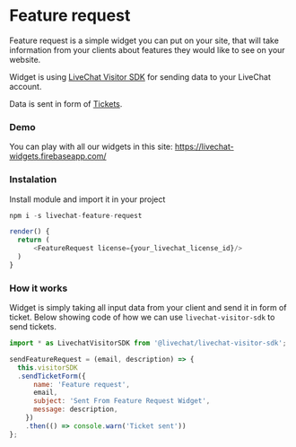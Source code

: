 ﻿# Feature request

Feature request is a simple widget you can put on your site, that will take information from your clients about features they would like to see on your website.

Widget is using [LiveChat Visitor SDK](https://docs.livechatinc.com/visitor-sdk/) for sending data to your LiveChat account.

Data is sent in form of [Tickets](https://www.livechatinc.com/kb/support-tickets-in-livechat/).
### Demo

You can play with all our widgets in this site:
https://livechat-widgets.firebaseapp.com/

### Instalation
Install module and import it in your project

```js
npm i -s livechat-feature-request

render() {  
  return (
	  <FeatureRequest license={your_livechat_license_id}/>
  )
}
```

### How it works

Widget is simply taking all input data from your client and send it in form of ticket.
Below showing code of how we can use `livechat-visitor-sdk` to send tickets.
```js
import * as LivechatVisitorSDK from '@livechat/livechat-visitor-sdk';

sendFeatureRequest = (email, description) => {  
  this.visitorSDK  
  .sendTicketForm({  
      name: 'Feature request',  
      email,  
      subject: 'Sent From Feature Request Widget',  
      message: description,  
    })  
    .then(() => console.warn('Ticket sent'))  
};
```

